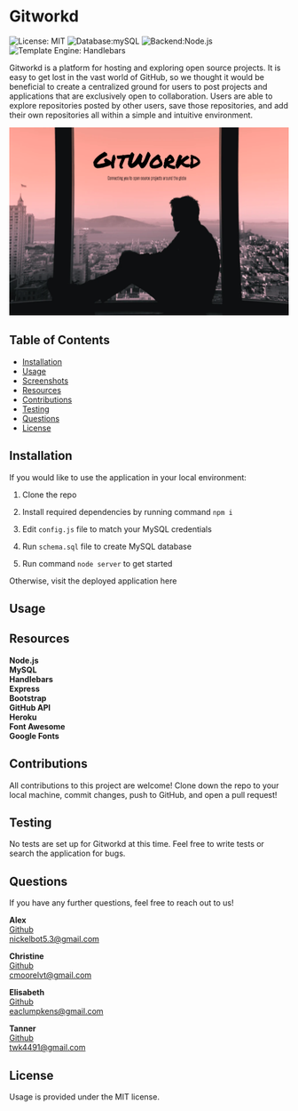 # Gitworkd
![License: MIT](https://img.shields.io/badge/License-MIT-yellow.svg?style=for-the-badge&logo=appveyor)  ![Database:mySQL](https://img.shields.io/badge/Database-MySQL-blue?style=for-the-badge&logo=appveyor) ![Backend:Node.js](https://img.shields.io/badge/Backend-Node.js-red?style=for-the-badge&logo=appveyor) ![Template Engine: Handlebars](https://img.shields.io/badge/Template%20Engine-Handlebars-brightgreen?style=for-the-badge&logo=appveyor)

Gitworkd is a platform for hosting and exploring open source projects.  It is easy to get lost in the vast world of GitHub, so we thought it would be beneficial to create a centralized ground for users to post projects and applications that are exclusively open to collaboration.  Users are able to explore repositories posted by other users, save those repositories, and add their own repositories all within a simple and intuitive environment.

<img src="public/assets/img/media.png" alt="gitworkd screenshot">


## Table of Contents
* [Installation](#installation)
* [Usage](#usage)
* [Screenshots](#screenshots)
* [Resources](#resources)
* [Contributions](#contributions)
* [Testing](#testing)
* [Questions](#questions)
* [License](#license)


## Installation

If you would like to use the application in your local environment: 
1. Clone the repo
2. Install required dependencies by running command ```npm i```
3. Edit ```config.js``` file to match your MySQL credentials
4. Run ```schema.sql``` file to create MySQL database

5. Run command ```node server``` to get started

Otherwise, visit the deployed application here

## Usage


## Resources
**Node.js** <br>
**MySQL** <br>
**Handlebars** <br>
**Express** <br>
**Bootstrap** <br>
**GitHub API** <br>
**Heroku** <br>
**Font Awesome** <br>
**Google Fonts**

## Contributions
All contributions to this project are welcome!  Clone down the repo to your local machine, commit changes, push to GitHub, and open a pull request!

## Testing
No tests are set up for Gitworkd at this time.  Feel free to write tests or search the application for bugs.

## Questions
If you have any further questions, feel free to reach out to us! <br>

**Alex** <br>
<a href='https://www.github.com/Nickelme'>Github</a> <br>
<a href='mailto:nickelbot5.3@gmail.com'>nickelbot5.3@gmail.com</a> 

**Christine** <br>
<a href='https://www.github.com/cmoorelvt'>Github</a> <br>
<a href='mailto:cmoorelvt@gmail.com'>cmoorelvt@gmail.com</a> 

**Elisabeth** <br>
<a href='https://www.github.com/eaclumpkens'>Github</a> <br>
<a href='mailto:eaclumpkens@gmail.com'>eaclumpkens@gmail.com</a> 

**Tanner** <br>
<a href='https://www.github.com/twkirkpatrick'>Github</a> <br>
<a href='mailto:twk4491@gmail.com'>twk4491@gmail.com</a> 


## License
Usage is provided under the MIT license.